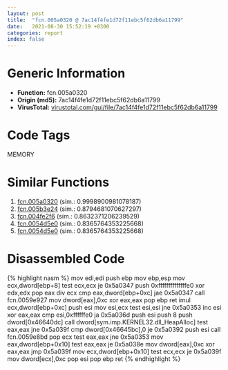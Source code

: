 ```yaml
---
layout: post
title:  "fcn.005a0320 @ 7ac14f4fe1d72f11ebc5f62db6a11799"
date:   2021-08-30 15:52:19 +0300
categories: report
index: false
---
```


# Generic Information
- **Function:** fcn.005a0320
- **Origin (md5):** 7ac14f4fe1d72f11ebc5f62db6a11799
- **VirusTotal:** [virustotal.com/gui/file/7ac14f4fe1d72f11ebc5f62db6a11799][virustotal_ref]

# Code Tags
<span class="tag" id="MEMORY">MEMORY</span>


# Similar Functions

1. [fcn.005a0320][similar_1_ref] (sim.: 0.9998900981078187)
2. [fcn.005b3e24][similar_2_ref] (sim.: 0.8794681070627297)
3. [fcn.004fe2f6][similar_3_ref] (sim.: 0.8632371206239529)
4. [fcn.0054d5e0][similar_4_ref] (sim.: 0.8365764353225668)
5. [fcn.0054d5e0][similar_5_ref] (sim.: 0.8365764353225668)


# Disassembled Code

{% highlight nasm %}
mov edi,edi
push ebp
mov ebp,esp
mov ecx,dword[ebp+8]
test ecx,ecx
je 0x5a0347
push 0xffffffffffffffe0
xor edx,edx
pop eax
div ecx
cmp eax,dword[ebp+0xc]
jae 0x5a0347
call fcn.0059e927
mov dword[eax],0xc
xor eax,eax
pop ebp
ret 
imul ecx,dword[ebp+0xc]
push esi
mov esi,ecx
test esi,esi
jne 0x5a0353
inc esi
xor eax,eax
cmp esi,0xffffffe0
ja 0x5a036d
push esi
push 8
push dword[0x46640dc]
call dword[sym.imp.KERNEL32.dll_HeapAlloc]
test eax,eax
jne 0x5a039f
cmp dword[0x46645bc],0
je 0x5a0392
push esi
call fcn.0059e8bd
pop ecx
test eax,eax
jne 0x5a0353
mov eax,dword[ebp+0x10]
test eax,eax
je 0x5a038e
mov dword[eax],0xc
xor eax,eax
jmp 0x5a039f
mov ecx,dword[ebp+0x10]
test ecx,ecx
je 0x5a039f
mov dword[ecx],0xc
pop esi
pop ebp
ret 
{% endhighlight %}


[similar_1_ref]: /report/fcn.005a0320@a19fdf17f648388c26b301d17cf9cf93
[similar_2_ref]: /report/fcn.005b3e24@b38ce64a273c3fc98fc78af14b8bdcc0
[similar_3_ref]: /report/fcn.004fe2f6@e2ba7f10eb234338a49853c34d7d9c56
[similar_4_ref]: /report/fcn.0054d5e0@90c53de31ca36ce245bc69453e4bdaaf
[similar_5_ref]: /report/fcn.0054d5e0@9a2108de6665bf53e42d7cbbbe5a0866
[virustotal_ref]: https://www.virustotal.com/gui/file/7ac14f4fe1d72f11ebc5f62db6a11799